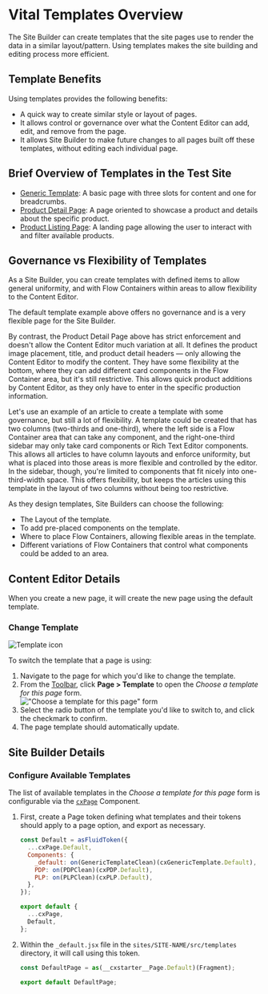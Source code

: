 # Vital Templates Overview

The Site Builder can create templates that the site pages use to render the data in a similar
layout/pattern. Using templates makes the site building and editing process more efficient.

## Template Benefits

Using templates provides the following benefits:

* A quick way to create similar style or layout of pages.
* It allows control or governance over what the Content Editor can add, edit, and remove from the
  page.
* It allows Site Builder to make future changes to all pages built off these templates, without
  editing each individual page.

## Brief Overview of Templates in the Test Site

* [Generic Template](./Generic): A basic page with three slots for content and one for breadcrumbs.
* [Product Detail Page](./ProductDetailPage): A page oriented to showcase a product and details
  about the specific product.
* [Product Listing Page](./ProductListingPage): A landing page allowing the user to interact with
  and filter available products.

## Governance vs Flexibility of Templates

As a Site Builder, you can create templates with defined items to allow general uniformity, and with
Flow Containers within areas to allow flexibility to the Content Editor.

The default template example above offers no governance and is a very flexible page for the Site
Builder.

By contrast, the Product Detail Page above has strict enforcement and doesn't allow the Content
Editor much variation at all. It defines the product image placement, title, and product detail
headers — only allowing the Content Editor to modify the content. They have some flexibility at the
bottom, where they can add different card components in the Flow Container area, but it's still
restrictive. This allows quick product additions by Content Editor, as they only have to enter in
the specific production information.

Let's use an example of an article to create a template with some governance, but still a lot of
flexibility. A template could be created that has two columns (two-thirds and one-third), where the
left side is a Flow Container area that can take any component, and the right-one-third sidebar may
only take card components or Rich Text Editor components. This allows all articles to have column
layouts and enforce uniformity, but what is placed into those areas is more flexible and controlled
by the editor. In the sidebar, though, you're limited to components that fit nicely into
one-third-width space. This offers flexibility, but keeps the articles using this template in the
layout of two columns without being too restrictive.

As they design templates, Site Builders can choose the following:

* The Layout of the template.
* To add pre-placed components on the template.
* Where to place Flow Containers, allowing flexible areas in the template.
* Different variations of Flow Containers that control what components could be added to an area.

## Content Editor Details

When you create a new page, it will create the new page using the default template.

### Change Template

![Template icon](../assets/PageTemplateIcon.jpg ':size=60')

To switch the template that a page is using:

01. Navigate to the page for which you'd like to change the template.
01. From the [Toolbar](/ContentEditorUserGuide/#toolbar), click **Page > Template** to open the
    _Choose a template for this page_ form.  
    !["Choose a template for this page" form](../assets/PageChooseTemplate.jpg ':size=50%')
01. Select the radio button of the template you'd like to switch to, and click the checkmark to
    confirm.
01. The page template should automatically update.

## Site Builder Details

### Configure Available Templates

The list of available templates in the _Choose a template for this page_ form is configurable via
the
[`cxPage`](https://github.com/johnsonandjohnson/Bodiless-JS/tree/main/packages/cx-templates/src/components/Page
':target=_blank') Component.

01. First, create a Page token defining what templates and their tokens should apply to a page
    option, and export as necessary.
    ```js
    const Default = asFluidToken({
      ...cxPage.Default,
      Components: {
        _default: on(GenericTemplateClean)(cxGenericTemplate.Default),
        PDP: on(PDPClean)(cxPDP.Default),
        PLP: on(PLPClean)(cxPLP.Default),
      },
    });

    export default {
      ...cxPage,
      Default,
    };
    ```
01. Within the `_default.jsx` file in the `sites/SITE-NAME/src/templates` directory, it will call
    using this token.
    ```js
    const DefaultPage = as(__cxstarter__Page.Default)(Fragment);

    export default DefaultPage;
    ```

<!-- TODO:
@jones -- i think there is one more step to get the choice of Templates in the Template UI list seen
by content editor -- need to find that step. :)
-->

